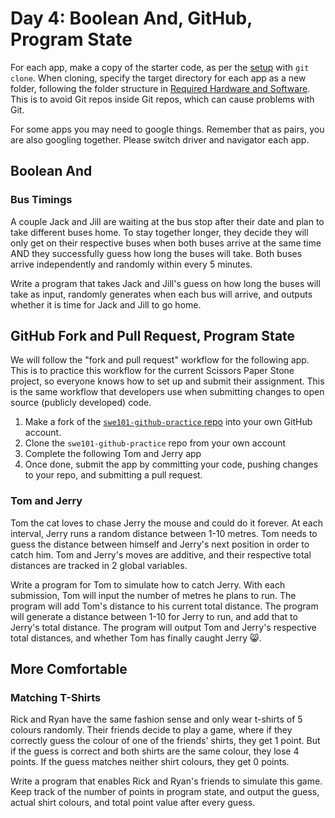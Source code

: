 # Day 4: Boolean And, GitHub, Program State

For each app, make a copy of the starter code, as per the [setup](https://swe101.rocketacademy.co/4-getting-started-with-code/4-2-our-first-program#setup) with `git clone`. When cloning, specify the target directory for each app as a new folder, following the folder structure in [Required Hardware and Software](../course-logistics/required-hardware-and-software.md#folder-structure-for-swe101). This is to avoid Git repos inside Git repos, which can cause problems with Git.

For some apps you may need to google things. Remember that as pairs, you are also googling together. Please switch driver and navigator each app.

## Boolean And

### Bus Timings

A couple Jack and Jill are waiting at the bus stop after their date and plan to take different buses home. To stay together longer, they decide they will only get on their respective buses when both buses arrive at the same time AND they successfully guess how long the buses will take. Both buses arrive independently and randomly within every 5 minutes. 

Write a program that takes Jack and Jill's guess on how long the buses will take as input, randomly generates when each bus will arrive, and outputs whether it is time for Jack and Jill to go home.

## GitHub Fork and Pull Request, Program State

We will follow the "fork and pull request" workflow for the following app. This is to practice this workflow for the current Scissors Paper Stone project, so everyone knows how to set up and submit their assignment. This is the same workflow that developers use when submitting changes to open source \(publicly developed\) code. 

1. Make a fork of the [`swe101-github-practice` repo](https://github.com/rocketacademy/swe101-github-practice) into your own GitHub account. 
2. Clone the `swe101-github-practice` repo from your own account
3. Complete the following Tom and Jerry app
4. Once done, submit the app by committing your code, pushing changes to your repo, and submitting a pull request. 

### Tom and Jerry

Tom the cat loves to chase Jerry the mouse and could do it forever. At each interval, Jerry runs a random distance between 1-10 metres. Tom needs to guess the distance between himself and Jerry's next position in order to catch him. Tom and Jerry's moves are additive, and their respective total distances are tracked in 2 global variables. 

Write a program for Tom to simulate how to catch Jerry. With each submission, Tom will input the number of metres he plans to run. The program will add Tom's distance to his current total distance. The program will generate a distance between 1-10 for Jerry to run, and add that to Jerry's total distance. The program will output Tom and Jerry's respective total distances, and whether Tom has finally caught Jerry 😸.

## More Comfortable

### Matching T-Shirts

Rick and Ryan have the same fashion sense and only wear t-shirts of 5 colours randomly. Their friends decide to play a game, where if they correctly guess the colour of one of the friends' shirts, they get 1 point. But if the guess is correct and both shirts are the same colour, they lose 4 points. If the guess matches neither shirt colours, they get 0 points.

Write a program that enables Rick and Ryan's friends to simulate this game. Keep track of the number of points in program state, and output the guess, actual shirt colours, and total point value after every guess.

